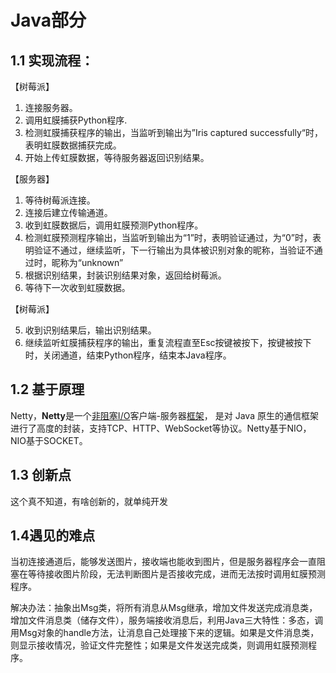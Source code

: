 # Java部分

## 1.1 实现流程：

【树莓派】

1. 连接服务器。
2. 调用虹膜捕获Python程序.
3. 检测虹膜捕获程序的输出，当监听到输出为”Iris captured successfully“时，表明虹膜数据捕获完成。
4. 开始上传虹膜数据，等待服务器返回识别结果。

【服务器】

1. 等待树莓派连接。
2. 连接后建立传输通道。
3. 收到虹膜数据后，调用虹膜预测Python程序。
4. 检测虹膜预测程序输出，当监听到输出为“1”时，表明验证通过，为“0”时，表明验证不通过，继续监听，下一行输出为具体被识别对象的昵称，当验证不通过时，昵称为“unknown”
5. 根据识别结果，封装识别结果对象，返回给树莓派。
6. 等待下一次收到虹膜数据。

【树莓派】

5. 收到识别结果后，输出识别结果。
6. 继续监听虹膜捕获程序的输出，重复流程直至Esc按键被按下，按键被按下时，关闭通道，结束Python程序，结束本Java程序。

## 1.2 基于原理

Netty，**Netty**是一个[非阻塞I/O](https://zh.wikipedia.org/wiki/异步IO)客户端-服务器[框架](https://zh.wikipedia.org/wiki/軟體框架)， 是对 Java 原生的通信框架进行了高度的封装，支持TCP、HTTP、WebSocket等协议。Netty基于NIO，NIO基于SOCKET。

## 1.3 创新点

这个真不知道，有啥创新的，就单纯开发

## 1.4遇见的难点

当初连接通道后，能够发送图片，接收端也能收到图片，但是服务器程序会一直阻塞在等待接收图片阶段，无法判断图片是否接收完成，进而无法按时调用虹膜预测程序。

解决办法：抽象出Msg类，将所有消息从Msg继承，增加文件发送完成消息类，增加文件消息类（储存文件），服务端接收消息后，利用Java三大特性：多态，调用Msg对象的handle方法，让消息自己处理接下来的逻辑。如果是文件消息类，则显示接收情况，验证文件完整性；如果是文件发送完成类，则调用虹膜预测程序。